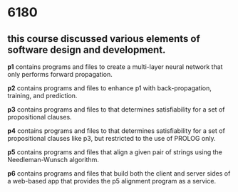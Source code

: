 # 6180

## this course discussed various elements of software design and development.

**p1** contains programs and files to create a multi-layer neural network that only performs forward propagation.

**p2** contains programs and files to enhance p1 with back-propagation, training, and prediction.

**p3** contains programs and files to that determines satisfiability for a set of propositional clauses.

**p4** contains programs and files to that determines satisfiability for a set of propositional clauses like p3, but restricted to the use of PROLOG only.

**p5** contains programs and files that align a given pair of strings using the Needleman-Wunsch algorithm.

**p6** contains programs and files that build both the client and server sides of a web-based app that provides the p5 alignment program as a service.

